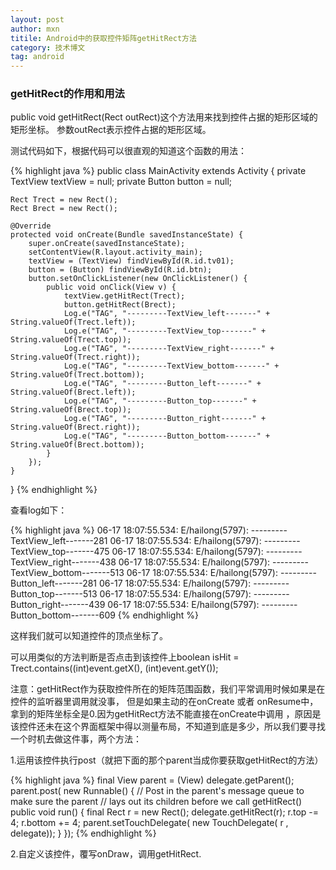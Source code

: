 ```yaml
---
layout: post
author: mxn
titile: Android中的获取控件矩阵getHitRect方法
category: 技术博文
tag: android
---
```


### getHitRect的作用和用法

public  void getHitRect(Rect outRect)这个方法用来找到控件占据的矩形区域的矩形坐标。
参数outRect表示控件占据的矩形区域。

测试代码如下，根据代码可以很直观的知道这个函数的用法：

  {% highlight java  %}
public class MainActivity extends Activity {
    private TextView textView = null;
    private Button button = null;

    Rect Trect = new Rect();
    Rect Brect = new Rect();

    @Override
    protected void onCreate(Bundle savedInstanceState) {
        super.onCreate(savedInstanceState);
        setContentView(R.layout.activity_main);
        textView = (TextView) findViewById(R.id.tv01);
        button = (Button) findViewById(R.id.btn);
        button.setOnClickListener(new OnClickListener() {
            public void onClick(View v) {
                textView.getHitRect(Trect);
                button.getHitRect(Brect);
                Log.e("TAG", "---------TextView_left-------" + String.valueOf(Trect.left));
                Log.e("TAG", "---------TextView_top-------" + String.valueOf(Trect.top));
                Log.e("TAG", "---------TextView_right-------" + String.valueOf(Trect.right));
                Log.e("TAG", "---------TextView_bottom-------" + String.valueOf(Trect.bottom));
                Log.e("TAG", "---------Button_left-------" + String.valueOf(Brect.left));
                Log.e("TAG", "---------Button_top-------" + String.valueOf(Brect.top));
                Log.e("TAG", "---------Button_right-------" + String.valueOf(Brect.right));
                Log.e("TAG", "---------Button_bottom-------" + String.valueOf(Brect.bottom));
            }
        });
    }
}
     {% endhighlight %}

<!-- more -->

查看log如下：

  {% highlight java  %}
06-17 18:07:55.534: E/hailong(5797): ---------TextView_left-------281
06-17 18:07:55.534: E/hailong(5797): ---------TextView_top-------475
06-17 18:07:55.534: E/hailong(5797): ---------TextView_right-------438
06-17 18:07:55.534: E/hailong(5797): ---------TextView_bottom-------513
06-17 18:07:55.534: E/hailong(5797): ---------Button_left-------281
06-17 18:07:55.534: E/hailong(5797): ---------Button_top-------513
06-17 18:07:55.534: E/hailong(5797): ---------Button_right-------439
06-17 18:07:55.534: E/hailong(5797): ---------Button_bottom-------609
     {% endhighlight %}

这样我们就可以知道控件的顶点坐标了。

可以用类似的方法判断是否点击到该控件上boolean isHit = Trect.contains((int)event.getX(), (int)event.getY());


注意：getHitRect作为获取控件所在的矩阵范围函数，我们平常调用时候如果是在控件的监听器里调用就没事，
但是如果主动的在onCreate 或者 onResume中，拿到的矩阵坐标全是0.因为getHitRect方法不能直接在onCreate中调用
，原因是该控件还未在这个界面框架中得以测量布局，不知道到底是多少，所以我们要寻找一个时机去做这件事，两个方法：

1.运用该控件执行post（就把下面的那个parent当成你要获取getHitRect的方法）

  {% highlight java  %}
final View parent = (View) delegate.getParent();
parent.post( new Runnable() {
    // Post in the parent's message queue to make sure the parent
    // lays out its children before we call getHitRect()
    public void run() {
        final Rect r = new Rect();
        delegate.getHitRect(r);
        r.top -= 4;
        r.bottom += 4;
        parent.setTouchDelegate( new TouchDelegate( r , delegate));
    }
});
     {% endhighlight %}

2.自定义该控件，覆写onDraw，调用getHitRect.


